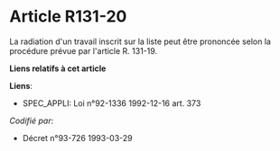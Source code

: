 # Article R131-20

La radiation d'un travail inscrit sur la liste peut être prononcée selon la procédure prévue par l'article R. 131-19.

**Liens relatifs à cet article**

**Liens**:

  - SPEC_APPLI: Loi n°92-1336 1992-12-16 art. 373

_Codifié par_:

  - Décret n°93-726 1993-03-29
